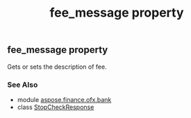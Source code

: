 ﻿---
title: fee_message property
second_title: Aspose.Finance for Python via .NET API References
description: 
type: docs
weight: 60
url: /python-net/aspose.finance.ofx.bank/stopcheckresponse/fee_message/
is_root: false
---

## fee_message property


Gets or sets the description of fee.

### See Also
* module [aspose.finance.ofx.bank](../../)
* class [StopCheckResponse](/finance/python-net/aspose.finance.ofx.bank/stopcheckresponse)
